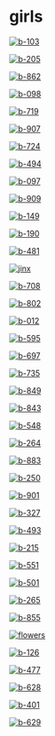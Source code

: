 # girls

<a href="b-103.jpg"><img alt="b-103" src="b-103.jpg"></a>

<a href="b-205.jpg"><img alt="b-205" src="b-205.jpg"></a>

<a href="b-862.jpg"><img alt="b-862" src="b-862.jpg"></a>

<a href="b-098.jpg"><img alt="b-098" src="b-098.jpg"></a>

<a href="b-719.jpg"><img alt="b-719" src="b-719.jpg"></a>

<a href="b-907.jpg"><img alt="b-907" src="b-907.jpg"></a>

<a href="b-724.jpg"><img alt="b-724" src="b-724.jpg"></a>

<a href="b-494.jpg"><img alt="b-494" src="b-494.jpg"></a>

<a href="b-097.jpg"><img alt="b-097" src="b-097.jpg"></a>

<a href="b-909.jpg"><img alt="b-909" src="b-909.jpg"></a>

<a href="b-149.jpg"><img alt="b-149" src="b-149.jpg"></a>

<a href="b-190.jpg"><img alt="b-190" src="b-190.jpg"></a>

<a href="b-481.jpg"><img alt="b-481" src="b-481.jpg"></a>

<a href="jinx"><img alt="jinx" src="jinx"></a>

<a href="b-708.jpg"><img alt="b-708" src="b-708.jpg"></a>

<a href="b-802.jpg"><img alt="b-802" src="b-802.jpg"></a>

<a href="b-012.jpg"><img alt="b-012" src="b-012.jpg"></a>

<a href="b-595.jpg"><img alt="b-595" src="b-595.jpg"></a>

<a href="b-697.jpg"><img alt="b-697" src="b-697.jpg"></a>

<a href="b-735.jpg"><img alt="b-735" src="b-735.jpg"></a>

<a href="b-849.jpg"><img alt="b-849" src="b-849.jpg"></a>

<a href="b-843.jpg"><img alt="b-843" src="b-843.jpg"></a>

<a href="b-548.jpg"><img alt="b-548" src="b-548.jpg"></a>

<a href="b-264.jpg"><img alt="b-264" src="b-264.jpg"></a>

<a href="b-883.jpg"><img alt="b-883" src="b-883.jpg"></a>

<a href="b-250.jpg"><img alt="b-250" src="b-250.jpg"></a>

<a href="b-901.jpg"><img alt="b-901" src="b-901.jpg"></a>

<a href="b-327.jpg"><img alt="b-327" src="b-327.jpg"></a>

<a href="b-493.jpg"><img alt="b-493" src="b-493.jpg"></a>

<a href="b-215.jpg"><img alt="b-215" src="b-215.jpg"></a>

<a href="b-551.jpg"><img alt="b-551" src="b-551.jpg"></a>

<a href="b-501.jpg"><img alt="b-501" src="b-501.jpg"></a>

<a href="b-265.jpg"><img alt="b-265" src="b-265.jpg"></a>

<a href="b-855.jpg"><img alt="b-855" src="b-855.jpg"></a>

<a href="flowers.png"><img alt="flowers" src="flowers.png"></a>

<a href="b-126.jpg"><img alt="b-126" src="b-126.jpg"></a>

<a href="b-477.jpg"><img alt="b-477" src="b-477.jpg"></a>

<a href="b-628.jpg"><img alt="b-628" src="b-628.jpg"></a>

<a href="b-401.jpg"><img alt="b-401" src="b-401.jpg"></a>

<a href="b-629.jpg"><img alt="b-629" src="b-629.jpg"></a>

